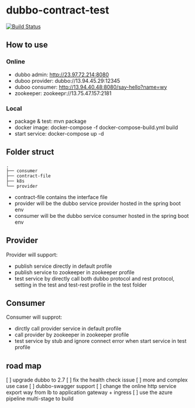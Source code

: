 # dubbo-contract-test
[![Build Status](https://tianyawy.visualstudio.com/dubbo-contract-test/_apis/build/status/victoryw.dubbo-contract-test?branchName=master)](https://tianyawy.visualstudio.com/dubbo-contract-test/_build/latest?definitionId=3&branchName=master)
## How to use
### Online
- dubbo admin: http://23.97.72.214:8080 
- duboo provider: dubbo://13.94.45.29:12345
- duboo consumer: http://13.94.40.48:8080/say-hello?name=wy
- zookeeper: zookeepr://13.75.47.157:2181
 

### Local
- package & test: mvn package
- docker image: docker-compose -f docker-compose-build.yml build
- start service: docker-compose up -d

## Folder struct
``` 
.
├── consumer
├── contract-file
├── k8s
└── provider
```
* contract-file contains the interface file
* provider will be the dubbo service provider hosted in the spring boot env
* consumer will be the dubbo service consumer hosted in the spring boot env

## Provider
Provider will support:
- publish service directly in default profile
- publish service to zookeeper in zookeeper profile
- test service by directly call both dubbo protocol and rest protocol, setting in the test and test-rest profile in the test folder

## Consumer
Consumer will supprot:
- dirctly call provider service in default profile
- call provider by zookeeper in zookeeper profile
- test service by stub and ignore connect error when start service in test profile

## road map
[ ] upgrade dubbo to 2.7
[ ] fix the health check issue
[ ] more and complex use case
[ ] dubbo-swagger support
[ ] change the online http service export way from lb to application gateway + ingress
[ ] use the azure pipeline multi-stage to build
